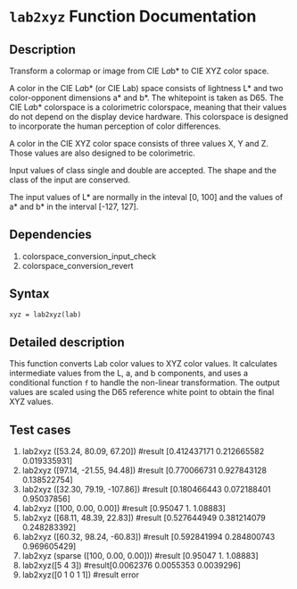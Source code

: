 # `lab2xyz` Function Documentation

## Description

Transform a colormap or image from CIE L*a*b* to CIE XYZ color space.

A color in the CIE L*a*b* (or CIE Lab) space consists of lightness L* and two color-opponent dimensions a* and b*. The whitepoint is taken as D65. The CIE L*a*b* colorspace is a colorimetric colorspace, meaning that their values do not depend on the display device hardware. This colorspace is designed to incorporate the human perception of color differences.

A color in the CIE XYZ color space consists of three values X, Y and Z. Those values are also designed to be colorimetric.

Input values of class single and double are accepted. The shape and the class of the input are conserved.

The input values of L* are normally in the inteval [0, 100] and the values of a* and b* in the interval [-127, 127].

## Dependencies
  1. colorspace_conversion_input_check 
  2. colorspace_conversion_revert

## Syntax
```scilab
xyz = lab2xyz(lab)
```

## Detailed description

This function converts Lab color values to XYZ color values. It calculates intermediate values from the L, a, and b components, and uses a conditional function `f` to handle the non-linear transformation. The output values are scaled using the D65 reference white point to obtain the final XYZ values.

## Test cases

1. lab2xyz ([53.24, 80.09, 67.20])  #result [0.412437171   0.212665582   0.019335931]
2. lab2xyz ([97.14, -21.55, 94.48])  #result [0.770066731   0.927843128   0.138522754]
3. lab2xyz ([32.30, 79.19, -107.86]) #result [0.180466443   0.072188401   0.95037856]
4. lab2xyz ([100, 0.00, 0.00]) #result [0.95047   1.   1.08883]
5. lab2xyz ([68.11, 48.39, 22.83]) #result [0.527644949   0.381214079   0.248283392]
6. lab2xyz ([60.32, 98.24, -60.83]) #result [0.592841994   0.284800743   0.969605429]
7. lab2xyz (sparse ([100, 0.00, 0.00])) #result [0.95047   1.   1.08883]
9. lab2xyz([5 4 3])  #result[0.0062376   0.0055353   0.0039296]
10. lab2xyz([0 1 0 1 1]) #result error

